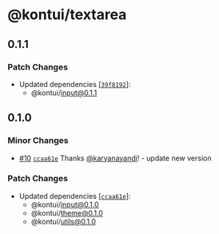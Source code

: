 # @kontui/textarea

## 0.1.1

### Patch Changes

- Updated dependencies
  [[`39f8192`](https://github.com/dafundacom/kontui/commit/39f8192225785210e0c1936633e7bc5f192c4e76)]:
  - @kontui/input@0.1.1

## 0.1.0

### Minor Changes

- [#10](https://github.com/dafundacom/kontui/pull/10)
  [`ccaa61e`](https://github.com/dafundacom/kontui/commit/ccaa61e0ddb3dcf679d0a21d1c40e3464402a8fe)
  Thanks [@karyanayandi](https://github.com/karyanayandi)! - update new version

### Patch Changes

- Updated dependencies
  [[`ccaa61e`](https://github.com/dafundacom/kontui/commit/ccaa61e0ddb3dcf679d0a21d1c40e3464402a8fe)]:
  - @kontui/input@0.1.0
  - @kontui/theme@0.1.0
  - @kontui/utils@0.1.0
